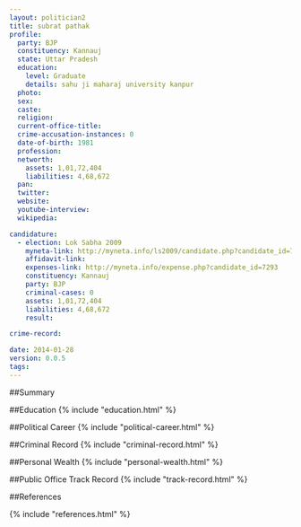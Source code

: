 ```yaml
---
layout: politician2
title: subrat pathak
profile: 
  party: BJP
  constituency: Kannauj
  state: Uttar Pradesh
  education: 
    level: Graduate
    details: sahu ji maharaj university kanpur
  photo: 
  sex: 
  caste: 
  religion: 
  current-office-title: 
  crime-accusation-instances: 0
  date-of-birth: 1981
  profession: 
  networth: 
    assets: 1,01,72,404
    liabilities: 4,68,672
  pan: 
  twitter: 
  website: 
  youtube-interview: 
  wikipedia: 

candidature: 
  - election: Lok Sabha 2009
    myneta-link: http://myneta.info/ls2009/candidate.php?candidate_id=7293
    affidavit-link: 
    expenses-link: http://myneta.info/expense.php?candidate_id=7293
    constituency: Kannauj 
    party: BJP
    criminal-cases: 0
    assets: 1,01,72,404
    liabilities: 4,68,672
    result:  

crime-record: 

date: 2014-01-28
version: 0.0.5
tags: 
---
```

##Summary


##Education
{% include "education.html" %}


##Political Career
{% include "political-career.html" %}


##Criminal Record
{% include "criminal-record.html" %}


##Personal Wealth
{% include "personal-wealth.html" %}


##Public Office Track Record
{% include "track-record.html" %}


##References


{% include "references.html" %}